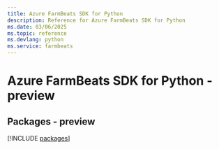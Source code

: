 ```yaml
---
title: Azure FarmBeats SDK for Python
description: Reference for Azure FarmBeats SDK for Python
ms.date: 03/06/2025
ms.topic: reference
ms.devlang: python
ms.service: farmbeats
---
```

# Azure FarmBeats SDK for Python - preview
## Packages - preview
[!INCLUDE [packages](farmbeats-index.md)]